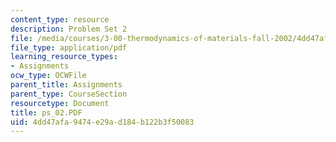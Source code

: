 ```yaml
---
content_type: resource
description: Problem Set 2
file: /media/courses/3-00-thermodynamics-of-materials-fall-2002/4dd47afa9474e29ad184b122b3f50083_ps_02.PDF
file_type: application/pdf
learning_resource_types:
- Assignments
ocw_type: OCWFile
parent_title: Assignments
parent_type: CourseSection
resourcetype: Document
title: ps_02.PDF
uid: 4dd47afa-9474-e29a-d184-b122b3f50083
---
```

